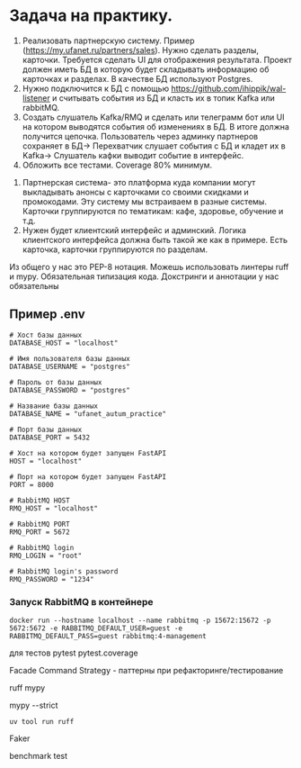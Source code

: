 # Задача на практику. 
1) Реализовать партнерскую систему. Пример (https://my.ufanet.ru/partners/sales). Нужно сделать разделы, карточки. Требуется сделать UI для отображения результата. Проект должен иметь БД в которую будет складывать информацию об карточках и разделах. В качестве БД используют Postgres.
2) Нужно подключится к БД с помощью https://github.com/ihippik/wal-listener и считывать события из БД и класть их в топик Kafka или rabbitMQ.
3) Создать слушатель Kafka/RMQ и сделать или телеграмм бот или UI на котором выводятся события об изменениях в БД.
В итоге должна получится цепочка. Пользователь через админку партнеров сохраняет в БД-> Перехватчик слушает события с БД и кладет их в Kafka-> Слушатель кафки выводит событие в интерфейс.
4) Обложить все тестами. Coverage 80% минимум.

1. Партнерская система- это платформа куда компании могут выкладывать анонсы с карточками со своими скидками и промокодами. Эту систему мы встраиваем в разные системы. Карточки группируются по тематикам: кафе, здоровье, обучение и т.д. 
2. Нужен будет клиентский интерфейс и админский. Логика клиентского интерфейса должна быть такой же как в примере. Есть карточка, карточки группируются по разделам.

Из общего у нас это PEP-8 нотация. Можешь использовать линтеры ruff и mypy. Обязательная типизация кода.
Докстринги и аннотации у нас обязательны

## Пример .env
```
# Хост базы данных
DATABASE_HOST = "localhost"

# Имя пользователя базы данных
DATABASE_USERNAME = "postgres"

# Пароль от базы данных
DATABASE_PASSWORD = "postgres"

# Название базы данных
DATABASE_NAME = "ufanet_autum_practice"

# Порт базы данных
DATABASE_PORT = 5432

# Хост на котором будет запущен FastAPI
HOST = "localhost"

# Порт на котором будет запущен FastAPI
PORT = 8000

# RabbitMQ HOST
RMQ_HOST = "localhost"

# RabbitMQ PORT
RMQ_PORT = 5672

# RabbitMQ login
RMQ_LOGIN = "root"

# RabbitMQ login's password
RMQ_PASSWORD = "1234"
```

### Запуск RabbitMQ в контейнере
```docker
docker run --hostname localhost --name rabbitmq -p 15672:15672 -p 5672:5672 -e RABBITMQ_DEFAULT_USER=guest -e RABBITMQ_DEFAULT_PASS=guest rabbitmq:4-management
```

для тестов pytest
pytest.coverage

Facade Command Strategy - паттерны при рефакторинге/тестирование

ruff mypy

mypy --strict

```
uv tool run ruff
```

Faker

benchmark test